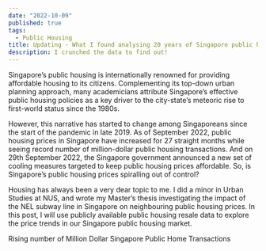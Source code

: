 ```yaml
---
date: "2022-10-09"
published: true
tags:
  - Public Housing
title: Updating - What I found analysing 20 years of Singapore public housing data in 2022
description: I crunched the data to find out!  
---
```


Singapore’s public housing is internationally renowned for providing affordable
housing to its citizens. Complementing its top-down urban planning approach,
many academicians attribute Singapore’s effective public housing policies as a
key driver to the city-state’s meteoric rise to first-world status since the
1980s.

However, this narrative has started to change among Singaporeans since the
start of the pandemic in late 2019. As of September 2022, public housing prices
in Singapore have increased for 27 straight months while seeing record number
of million-dollar public housing transactions. And on 29th September 2022, the
Singapore government announced a new set of cooling measures targeted to keep
public housing prices affordable. So, is Singapore’s public housing prices 
spiralling out of control?

Housing has always been a very dear topic to me. I did a minor in Urban Studies
at NUS, and wrote my Master’s thesis investigating the impact of the NEL subway
line in Singapore on neighbouring public housing prices. In this post, I will 
use publicly available public housing resale data to explore the price trends
in our Singapore public housing market.

Rising number of Million Dollar Singapore Public Home Transactions

